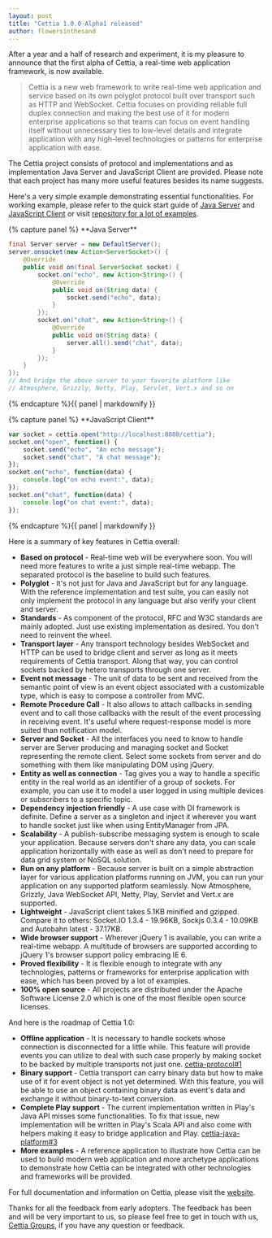 ```yaml
---
layout: post
title: "Cettia 1.0.0-Alpha1 released"
author: flowersinthesand
---
```


After a year and a half of research and experiment, it is my pleasure to announce that the first alpha of Cettia, a real-time web application framework, is now available. 

> Cettia is a new web framework to write real-time web application and service based on its own polyglot protocol built over transport such as HTTP and WebSocket. Cettia focuses on providing reliable full duplex connection and making the best use of it for modern enterprise applications so that teams can focus on event handling itself without unnecessary ties to low-level details and integrate application with any high-level technologies or patterns for enterprise application with ease.

The Cettia project consists of protocol and implementations and as implementation Java Server and JavaScript Client are provided. Please note that each project has many more useful features besides its name suggests.

Here's a very simple example demonstrating essential functionalities. For working example, please refer to the quick start guide of [Java Server](/projects/cettia-java-server/1.0.0-Alpha1/#quick-start) and [JavaScript Client](/projects/cettia-javascript-client/1.0.0-Alpha1/#quick-start) or visit [repository for a lot of examples](https://github.com/cettia/cettia-examples).

<div class="grid-x grid-margin-x">
<div class="cell large-6">
{% capture panel %}
**Java Server**

```java
final Server server = new DefaultServer();
server.onsocket(new Action<ServerSocket>() {
    @Override
    public void on(final ServerSocket socket) {
        socket.on("echo", new Action<String>() {
            @Override
            public void on(String data) {
                socket.send("echo", data);
            }
        });
        socket.on("chat", new Action<String>() {
            @Override
            public void on(String data) {
                server.all().send("chat", data);
            }
        });
    }
});
// And bridge the above server to your favorite platform like 
// Atmosphere, Grizzly, Netty, Play, Servlet, Vert.x and so on
```
{% endcapture %}{{ panel | markdownify }}
</div>
<div class="cell large-6">
{% capture panel %}
**JavaScript Client**

```javascript
var socket = cettia.open("http://localhost:8080/cettia");
socket.on("open", function() {
    socket.send("echo", "An echo message");
    socket.send("chat", "A chat message");
});
socket.on("echo", function(data) {
    console.log("on echo event:", data);
});
socket.on("chat", function(data) {
    console.log("on chat event:", data);
});
```
{% endcapture %}{{ panel | markdownify }}
</div>
</div>

Here is a summary of key features in Cettia overall:

* **Based on protocol** - Real-time web will be everywhere soon. You will need more features to write a just simple real-time webapp. The separated protocol is the baseline to build such features.
* **Polyglot** - It's not just for Java and JavaScript but for any language. With the reference implementation and test suite, you can easily not only implement the protocol in any language but also verify your client and server.
* **Standards** - As component of the protocol, RFC and W3C standards are mainly adopted. Just use existing implementation as desired. You don't need to reinvent the wheel.
* **Transport layer** - Any transport technology besides WebSocket and HTTP can be used to bridge client and server as long as it meets requirements of Cettia transport. Along that way, you can control sockets backed by hetero transports through one server.
* **Event not message** - The unit of data to be sent and received from the semantic point of view is an event object associated with a customizable type, which is easy to compose a controller from MVC.
* **Remote Procedure Call** - It also allows to attach callbacks in sending event and to call those callbacks with the result of the event processing in receiving event. It's useful where request-response model is more suited than notification model.
* **Server and Socket** - All the interfaces you need to know to handle server are Server producing and managing socket and Socket representing the remote client. Select some sockets from server and do something with them like manipulating DOM using jQuery.
* **Entity as well as connection** - Tag gives you a way to handle a specific entity in the real world as an identifier of a group of sockets. For example, you can use it to model a user logged in using multiple devices or subscribers to a specific topic.
* **Dependency injection friendly** - A use case with DI framework is definite. Define a server as a singleton and inject it wherever you want to handle socket just like when using EntityManager from JPA.
* **Scalability** - A publish-subscribe messaging system is enough to scale your application. Because servers don't share any data, you can scale application horizontally with ease as well as don't need to prepare for data grid system or NoSQL solution.
* **Run on any platform** - Because server is built on a simple abstraction layer for various application platforms running on JVM, you can run your application on any supported platform seamlessly. Now Atmosphere, Grizzly, Java WebSocket API, Netty, Play, Servlet and Vert.x are supported.
* **Lightweight** - JavaScript client takes 5.1KB minified and gzipped. Compare it to others: Socket.IO 1.3.4 - 19.96KB, Sockjs 0.3.4 - 10.09KB and Autobahn latest - 37.17KB.
* **Wide browser support** - Wherever jQuery 1 is available, you can write a real-time webapp. A multitude of browsers are supported according to jQuery 1's browser support policy embracing IE 6.
* **Proved flexibility** - It is flexible enough to integrate with any technologies, patterns or frameworks for enterprise application with ease, which has been proved by a lot of examples.
* **100% open source** - All projects are distributed under the Apache Software License 2.0 which is one of the most flexible open source licenses. 

And here is the roadmap of Cettia 1.0:

* **Offline application** - It is necessary to handle sockets whose connection is disconnected for a little while. This feature will provide events you can utilize to deal with such case properly by making socket to be backed by multiple transports not just one. [cettia-protocol#1](https://github.com/cettia/cettia-protocol/issues/1)
* **Binary support** - Cettia transport can carry binary data but how to make use of it for event object is not yet determined. With this feature, you will be able to use an object containing binary data as event's data and exchange it without binary-to-text conversion.
* **Complete Play support** - The current implementation written in Play's Java API misses some functionalities. To fix that issue, new implementation will be written in Play's Scala API and also come with helpers making it easy to bridge application and Play. [cettia-java-platform#3](https://github.com/cettia/cettia-java-platform/issues/3)
* **More examples** - A reference application to illustrate how Cettia can be used to build modern web application and more archetype applications to demonstrate how Cettia can be integrated with other technologies and frameworks will be provided.

For full documentation and information on Cettia, please visit the [website](http://cettia.io).

Thanks for all the feedback from early adopters. The feedback has been and will be very important to us, so please feel free to get in touch with us, [Cettia Groups](http://groups.google.com/group/cettia), if you have any question or feedback.
